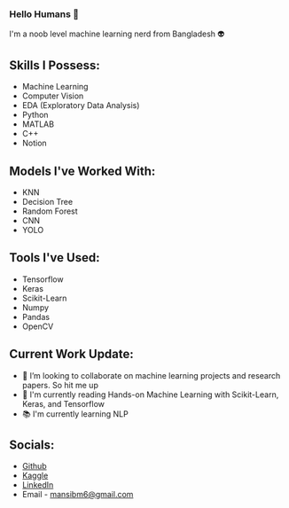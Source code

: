 ### Hello Humans 👋
I'm a noob level machine learning nerd from Bangladesh 👽

## Skills I Possess: 
* Machine Learning
* Computer Vision
* EDA (Exploratory Data Analysis)
* Python
* MATLAB
* C++
* Notion 

## Models I've Worked With:
* KNN
* Decision Tree
* Random Forest
* CNN
* YOLO

## Tools I've Used:
* Tensorflow
* Keras
* Scikit-Learn
* Numpy
* Pandas
* OpenCV

## Current Work Update:

- 🤖 I’m looking to collaborate on machine learning projects and research papers. So hit me up
- 📖 I'm currently reading Hands-on Machine Learning with Scikit-Learn, Keras, and Tensorflow 
- 📚 I'm currently learning NLP

## Socials: 
* [Github](https://github.com/mansibm6)
* [Kaggle](https://www.kaggle.com/mansibmursalin)
* [LinkedIn](https://www.linkedin.com/in/mansibm6/)
* Email - mansibm6@gmail.com

